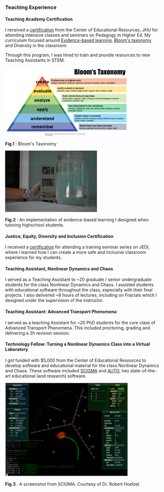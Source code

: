 ### Teaching Experience

#### Teaching Academy Certification

I received a [certification](https://cer.jhu.edu/teaching-academy) from the Center of Educational Resources, JHU for attending intensive classes and seminars on Pedagogy in Higher Ed. My curriculum focused around [Evidence-based learning](https://en.wikipedia.org/wiki/Evidence-based_education), [Bloom's taxonomy](https://cft.vanderbilt.edu/guides-sub-pages/blooms-taxonomy/)  and Diversity in the classroom.  

Through this program, I was hired to train and provide resources to new Teaching Assistants in STEM.


<img src="Blooms-Taxonomy.jpg" width="400"/>

**Fig.1** : Bloom's Taxonomy 

<img src="exp.jfif" width="300"/>

**Fig.2** : An implementation of evidence-based learning I designed when tutoring highschool students.  

#### Justice, Equity, Diversity and Inclusion Certification

I received a [certification](https://cer.jhu.edu/files_ta/JEDI_Revised_2.pdf) for attending a training seminar series on JEDI, where I learned how I can create a more safe and inclusive classroom experience for my students.

#### Teaching Assistant, Nonlinear Dynamics and Chaos

I served as a Teaching Assistant to ~20 graduate / senior undergraduate students for the class Nonlinear Dynamics and Chaos. I assisted students with educational software throughout the class, especially with their final projects. I also delivered ~8 hours of lectures, including on Fractals which I designed under the supervision of the instructor.

#### Teaching Assistant: Advanced Transport Phenomena

I served as a teaching Assistant for ~20 PhD students for the core class of Advanced Transport Phenomena. This included proctoring, grading and delivering a 2h revision session. 

#### Technology Fellow: Turning a Nonlinear Dynamics Class into a Virtual Laboratory

I got funded with $5,000 from the Center of Educational Resources to develop software and educational material for the class Nonlinear Dynamics and Chaos.  These software included [SCIGMA](https://github.com/scigma/scigma) and [AUTO](https://github.com/auto-07p/auto-07p), two state-of-the-art educational (and research) software. 

<img src="scigma.png" width="400"/>

**Fig.3** : A screenshot from SCIGMA. Courtesy of Dr. Robert Hoelzel.

